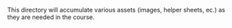 This directory will accumulate various assets (images, helper sheets, ec.) as they are needed in the course.
